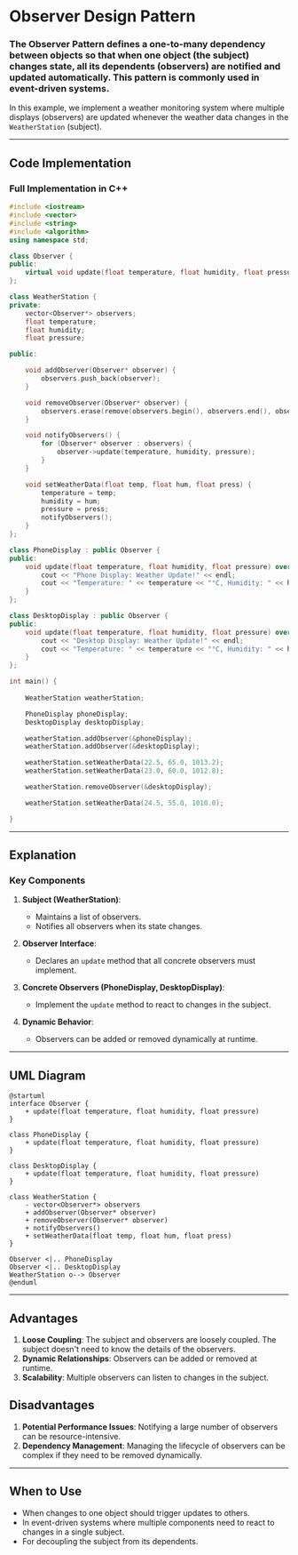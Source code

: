 
# Observer Design Pattern

### The Observer Pattern defines a one-to-many dependency between objects so that when one object (the subject) changes state, all its dependents (observers) are notified and updated automatically. This pattern is commonly used in event-driven systems.

In this example, we implement a weather monitoring system where multiple displays (observers) are updated whenever the weather data changes in the `WeatherStation` (subject).

---

## Code Implementation

### Full Implementation in C++

```cpp
#include <iostream>
#include <vector>
#include <string>
#include <algorithm> 
using namespace std;

class Observer {
public:
    virtual void update(float temperature, float humidity, float pressure) = 0;
};

class WeatherStation {
private:
    vector<Observer*> observers;  
    float temperature;
    float humidity;
    float pressure;

public:

    void addObserver(Observer* observer) {
        observers.push_back(observer);
    }

    void removeObserver(Observer* observer) {
        observers.erase(remove(observers.begin(), observers.end(), observer), observers.end());
    }

    void notifyObservers() {
        for (Observer* observer : observers) {
            observer->update(temperature, humidity, pressure);
        }
    }

    void setWeatherData(float temp, float hum, float press) {
        temperature = temp;
        humidity = hum;
        pressure = press;
        notifyObservers();
    }
};

class PhoneDisplay : public Observer {
public:
    void update(float temperature, float humidity, float pressure) override {
        cout << "Phone Display: Weather Update!" << endl;
        cout << "Temperature: " << temperature << "°C, Humidity: " << humidity << "%, Pressure: " << pressure << " hPa" << endl;
    }
};

class DesktopDisplay : public Observer {
public:
    void update(float temperature, float humidity, float pressure) override {
        cout << "Desktop Display: Weather Update!" << endl;
        cout << "Temperature: " << temperature << "°C, Humidity: " << humidity << "%, Pressure: " << pressure << " hPa" << endl;
    }
};

int main() {
    
    WeatherStation weatherStation;

    PhoneDisplay phoneDisplay;
    DesktopDisplay desktopDisplay;

    weatherStation.addObserver(&phoneDisplay);
    weatherStation.addObserver(&desktopDisplay);

    weatherStation.setWeatherData(22.5, 65.0, 1013.2);
    weatherStation.setWeatherData(23.0, 60.0, 1012.8);

    weatherStation.removeObserver(&desktopDisplay);

    weatherStation.setWeatherData(24.5, 55.0, 1010.0);

}
```

---

## Explanation

### Key Components

1. **Subject (WeatherStation)**:
   - Maintains a list of observers.
   - Notifies all observers when its state changes.

2. **Observer Interface**:
   - Declares an `update` method that all concrete observers must implement.

3. **Concrete Observers (PhoneDisplay, DesktopDisplay)**:
   - Implement the `update` method to react to changes in the subject.

4. **Dynamic Behavior**:
   - Observers can be added or removed dynamically at runtime.

---

## UML Diagram

```plantuml
@startuml
interface Observer {
    + update(float temperature, float humidity, float pressure)
}

class PhoneDisplay {
    + update(float temperature, float humidity, float pressure)
}

class DesktopDisplay {
    + update(float temperature, float humidity, float pressure)
}

class WeatherStation {
    - vector<Observer*> observers
    + addObserver(Observer* observer)
    + removeObserver(Observer* observer)
    + notifyObservers()
    + setWeatherData(float temp, float hum, float press)
}

Observer <|.. PhoneDisplay
Observer <|.. DesktopDisplay
WeatherStation o--> Observer
@enduml
```

---

## Advantages

1. **Loose Coupling**: The subject and observers are loosely coupled. The subject doesn't need to know the details of the observers.
2. **Dynamic Relationships**: Observers can be added or removed at runtime.
3. **Scalability**: Multiple observers can listen to changes in the subject.

## Disadvantages

1. **Potential Performance Issues**: Notifying a large number of observers can be resource-intensive.
2. **Dependency Management**: Managing the lifecycle of observers can be complex if they need to be removed dynamically.

---

## When to Use

- When changes to one object should trigger updates to others.
- In event-driven systems where multiple components need to react to changes in a single subject.
- For decoupling the subject from its dependents.

